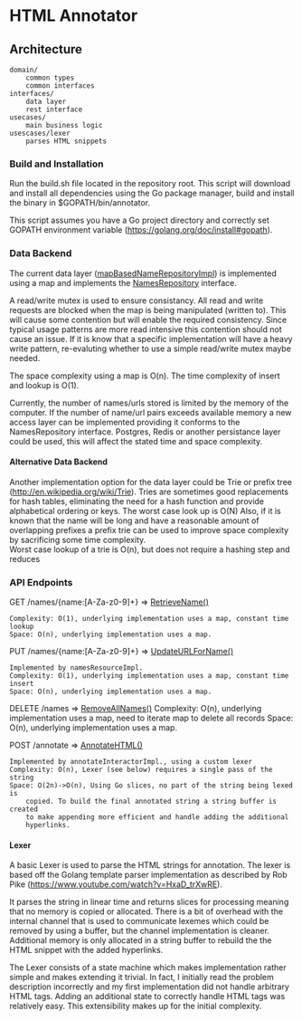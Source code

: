 HTML Annotator
=================================

## Architecture

	domain/
		common types
		common interfaces
	interfaces/
		data layer
		rest interface
	usecases/
		main business logic
	usescases/lexer 
		parses HTML snippets

### Build and Installation

Run the build.sh file located in the repository root.  This script will download and install
all dependencies using the Go package manager, build and install the binary in
$GOPATH/bin/annotator.

This script assumes you have a Go project directory and correctly set GOPATH environment
variable (https://golang.org/doc/install#gopath).

### Data Backend

The current data layer ([mapBasedNameRepositoryImpl](https://github.com/sjhitchner/annotator/blob/master/interfaces/db/db.go)) is implemented
using a map and implements the [NamesRepository](https://github.com/sjhitchner/annotator/blob/master/domain/common.go) interface.

A read/write mutex is used to ensure consistancy.  All read and write requests
are blocked when the map is being manipulated (written to).  This will cause
some contention but will enable the required consistency.  Since typical usage
patterns are more read intensive this contention should not cause an issue.  If 
it is know that a specific implementation will have a heavy write pattern,
re-evaluting whether to use a simple read/write mutex maybe needed.

The space complexity using a map is O(n).
The time complexity of insert and lookup is O(1).

Currently, the number of names/urls stored is limited by the memory of the computer.  If the number of name/url pairs exceeds available memory a new access layer can be implemented providing it conforms to the NamesRepository interface.  Postgres, Redis or another persistance layer could be used, this will affect the stated time and space complexity.


#### Alternative Data Backend

Another implementation option for the data layer could be Trie or prefix tree 
(http://en.wikipedia.org/wiki/Trie).  Tries are sometimes good replacements for
hash tables, eliminating the need for a hash function and provide alphabetical ordering
or keys.  The worst case look up is O(N)
Also, if it is known that the name will be long and have a reasonable amount
of overlapping prefixes a prefix trie  can
be used to improve space complexity by sacrificing some time complexity.  
Worst case lookup of a trie is O(n), but does not require a hashing step and reduces 


### API Endpoints

GET		/names/{name:[A-Za-z0-9]+} => [RetrieveName()](https://github.com/sjhitchner/annotator/blob/master/interfaces/rest/namesresource.go)
	
	Complexity: O(1), underlying implementation uses a map, constant time lookup
	Space: O(n), underlying implementation uses a map.


PUT		/names/{name:[A-Za-z0-9]+} => [UpdateURLForName()](https://github.com/sjhitchner/annotator/blob/master/interfaces/rest/namesresource.go)

	Implemented by namesResourceImpl.
	Complexity: O(1), underlying implementation uses a map, constant time insert
	Space: O(n), underlying implementation uses a map.


DELETE	/names  => [RemoveAllNames()](https://github.com/sjhitchner/annotator/blob/master/interfaces/rest/namesresource.go)
	Complexity: O(n), underlying implementation uses a map, need to iterate map to delete all records
	Space: O(n), underlying implementation uses a map.


POST	/annotate => [AnnotateHTML()](https://github.com/sjhitchner/annotator/blob/master/interfaces/rest/annotateresource.go)

	Implemented by annotateInteractorImpl., using a custom lexer
	Complexity: O(n), Lexer (see below) requires a single pass of the string
	Space: O(2n)->O(n), Using Go slices, no part of the string being lexed is
		copied. To build the final annotated string a string buffer is created
		to make appending more efficient and handle adding the additional
		hyperlinks.


#### Lexer

A basic Lexer is used to parse the HTML strings for annotation.  The
lexer is based off the Golang template parser implementation as
described by Rob Pike (https://www.youtube.com/watch?v=HxaD_trXwRE).

It parses the string in linear time and returns slices for processing
meaning that no memory is copied or allocated. There is a bit of overhead
with the internal channel that is used to communicate lexemes which
could be removed by using a buffer, but the channel implementation is
cleaner.  Additional memory is only allocated in a string buffer to
rebuild the the HTML snippet with the added hyperlinks.

The Lexer consists of a state machine which makes implementation
rather simple and makes extending it trivial.  In fact, I
initially read the problem description incorrectly and my first
implementation did not handle arbitrary HTML tags.  Adding an
additional state to correctly handle HTML tags was relatively easy.
This extensibility makes up for the initial complexity.
